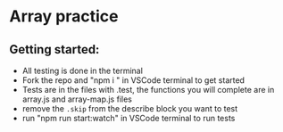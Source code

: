 # Array practice
## Getting started:
- All testing is done in the terminal
- Fork the repo and "npm i " in VSCode terminal to get started
- Tests are in the files with .test, the functions you will complete are in array.js and array-map.js files
- remove the ```.skip``` from the describe block you want to test
- run "npm run start:watch" in VSCode terminal to run tests
